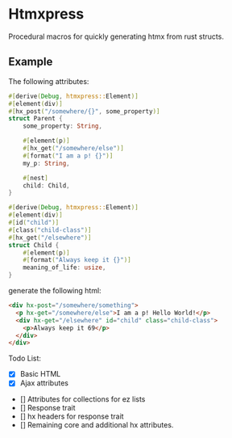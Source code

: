 # Htmxpress

Procedural macros for quickly generating htmx from rust structs.

## Example

The following attributes:

```rust
#[derive(Debug, htmxpress::Element)]
#[element(div)]
#[hx_post("/somewhere/{}", some_property)]
struct Parent {
    some_property: String,

    #[element(p)]
    #[hx_get("/somewhere/else")]
    #[format("I am a p! {}")]
    my_p: String,

    #[nest]
    child: Child,
}

#[derive(Debug, htmxpress::Element)]
#[element(div)]
#[id("child")]
#[class("child-class")]
#[hx_get("/elsewhere")]
struct Child {
    #[element(p)]
    #[format("Always keep it {}")]
    meaning_of_life: usize,
}
```

generate the following html:

```html
<div hx-post="/somewhere/something">
  <p hx-get="/somewhere/else">I am a p! Hello World!</p>
  <div hx-get="/elsewhere" id="child" class="child-class">
    <p>Always keep it 69</p>
  </div>
</div>
```

Todo List:

- [x] Basic HTML
- [x] Ajax attributes
- [] Attributes for collections for ez lists
- [] Response trait
- [] hx headers for response trait
- [] Remaining core and additional hx attributes.
